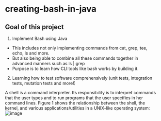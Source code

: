 # creating-bash-in-java
 
## Goal of this project
1. Implement Bash using Java
- This includes not only implementing commands from cat, grep, tee, echo, ls and more.
- But also being able to combine all these commands together in advanced manners such as ls | grep
- Purpose is to learn how CLI tools like bash works by building it.
2. Learning how to test software comprehensively (unit tests, integration tests, mutation tests and more!)


A shell is a command interpreter. Its responsibility is to interpret commands that the user types and to run programs that the user specifies in her command lines. Figure 1 shows the relationship between the shell, the kernel, and various applications/utilities in a UNIX-like operating system:![image](https://github.com/user-attachments/assets/c22c8546-6329-480c-bf3b-f49e587ec598)
